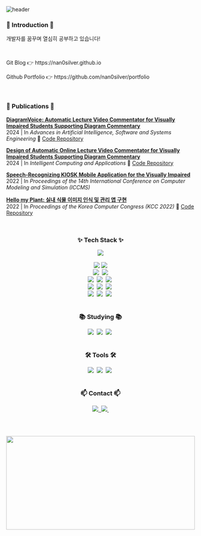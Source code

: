 <div>
  <img src="https://capsule-render.vercel.app/api?type=venom&height=200&text=NaHyun%20Eun&fontSize=80&color=0:57b8dd,100:066b92&stroke=0d7ca7&strokeWidth=3" alt="header">
</div>

<h3>🐯 Introduction 🐯</h3>
<p>개발자를 꿈꾸며 열심히 공부하고 있습니다!</p>
<br>
<p>Git Blog 👉 https://nan0silver.github.io </p>
<p>Github Portfolio 👉 https://github.com/nan0silver/portfolio </p>
<br>

<h3>📄 Publications 📄</h3>

<p>
  <a href="https://doi.org/10.1007/978-981-97-3559-4_31">
    <b>DiagramVoice: Automatic Lecture Video Commentator for Visually Impaired Students Supporting Diagram Commentary</b>
  </a><br>
  2024 | In <i>Advances in Artificial Intelligence, Software and Systems Engineering</i>
  🔗 <a href="https://github.com/LectureVoice">Code Repository</a>
</p>

<p>
  <a href="https://doi.org/10.1007/978-981-99-8612-5_40">
    <b>Design of Automatic Online Lecture Video Commentator for Visually Impaired Students Supporting Diagram Commentary</b>
  </a><br>
  2024 | In <i>Intelligent Computing and Applications</i> 
  🔗 <a href="https://github.com/LectureVoice">Code Repository</a>
</p>


<p>
  <a href="https://doi.org/10.1145/3572549.3572641">
    <b>Speech-Recognizing KIOSK Mobile Application for the Visually Impaired</b>
  </a><br>
  2022 | In <i>Proceedings of the 14th International Conference on Computer Modeling and Simulation (ICCMS)</i> 
</p>

<p >
  <a href="https://www.dbpia.co.kr/journal/articleDetail?nodeId=NODE11113801">
    <b>Hello my Plant: 실내 식물 이미지 인식 및 관리 앱 구현</b>
  </a><br>
  2022 | In <i>Proceedings of the Korea Computer Congress (KCC 2022)</i> 
  🔗 <a href="https://github.com/HellomyPlant/HelloPlant">Code Repository</a>
</p>

<br>


<!--내용 부분-->
<div align="center">
<h3>✨ Tech Stack ✨</h3>
<a href="https://solved.ac/nano333">
  <img src="http://mazassumnida.wtf/api/mini/generate_badge?boj=nano333" />
</a>

<br>
<br>

<div>

  <img src="https://img.shields.io/badge/python-3670A0?style=for-the-badge&logo=python&logoColor=ffdd54" />
  <img src="https://img.shields.io/badge/flask-150458.svg?style=for-the-badge&logo=flask&logoColor=white" />
</div>


<div>
  <img src="https://img.shields.io/badge/java-004E6F?style=for-the-badge&logo=OpenJDK&logoColor=white" />&nbsp
  <img src="https://img.shields.io/badge/javascript-181717.svg?style=for-the-badge&logo=javascript&logoColor=F7DF1E" />
</div>

<div>
  <img src="https://img.shields.io/badge/mysql-4479A1?style=for-the-badge&logo=mysql&logoColor=white" />&nbsp
  <img src="https://img.shields.io/badge/firebase-ffd966.svg?style=for-the-badge&logo=firebase&logoColor=DD2C00" />&nbsp
  <img src="https://img.shields.io/badge/supabase-85B09A.svg?style=for-the-badge&logo=supabase&logoColor=#3FCF8E" />&nbsp
  
</div>


<div>
  <img src="https://img.shields.io/badge/flutter-CCECFA?style=for-the-badge&logo=flutter&logoColor=02569B" />&nbsp
  <img src="https://img.shields.io/badge/dart-0062a2.svg?style=for-the-badge&logo=dart&logoColor=white" />&nbsp
  <img src="https://img.shields.io/badge/android studio-2a8642.svg?style=for-the-badge&logo=android&logoColor=white" />&nbsp
</div>

<div>
  <img src="https://img.shields.io/badge/Github Actions-white?style=for-the-badge&logo=githubactions&logoColor=2088FF" />&nbsp
  <img src="https://img.shields.io/badge/Render-ffffcc.svg?style=for-the-badge&logo=render&logoColor=000000" />&nbsp
  <img src="https://img.shields.io/badge/Koyeb-ffccff.svg?style=for-the-badge&logo=koyeb&logoColor=121212" />&nbsp
</div>

<br>

<h3>📚 Studying 📚</h3>
<div>
  <img src="https://img.shields.io/badge/spring boot-6DB33F.svg?style=for-the-badge&logo=springboot&logoColor=white" />&nbsp
  <img src="https://img.shields.io/badge/React-339ab6?style=for-the-badge&logo=react&logoColor=white" />&nbsp
  <img src="https://img.shields.io/badge/docker-white?style=for-the-badge&logo=docker&logoColor=2496ED" />&nbsp
</div>

<br>

<h3 >🛠 Tools 🛠</h3>
<div>
  <img src="https://img.shields.io/badge/git-5b5b5b.svg?style=for-the-badge&logo=git&logoColor=white" />&nbsp
  <img src="https://img.shields.io/badge/Notion-F3F3F3.svg?style=for-the-badge&logo=notion&logoColor=black" />&nbsp
  <img src="https://img.shields.io/badge/figma-cccccc.svg?style=for-the-badge&logo=figma&logoColor=black" />&nbsp
</div>


<br>



<h3>📫 Contact 📫</h3>
<div>
  <a href="mailto:silvernh1220@gmail.com">
    <img
      src="https://img.shields.io/badge/silvernh1220@gmail-d251c8?style=for-the-badge&logo=gmail&logoColor=white"/>&nbsp
  </a>
  <a href="https://www.instagram.com/e_nano_e/">
    <img
      src="https://img.shields.io/badge/Instagram-E4405F?style=for-the-badge&logo=instagram&logoColor=white"/>&nbsp
  </a>
</div>



<br><br>


<a href="https://www.gitanimals.org/en_US?utm_medium=image&utm_source=nan0silver&utm_content=farm">
<img
  src="https://render.gitanimals.org/farms/nan0silver"
  width="100%"
  height="250"
/>
</a>
</div>
